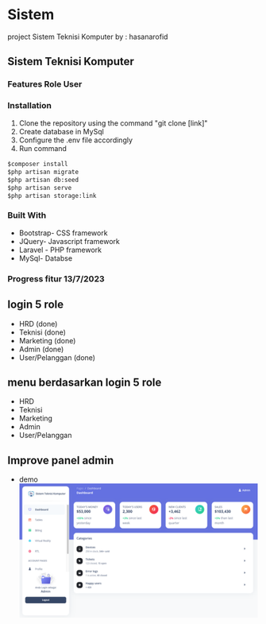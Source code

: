 # Sistem
project Sistem Teknisi Komputer
by : hasanarofid

## Sistem Teknisi Komputer

### Features Role User



### Installation
1. Clone the repository using the command "git clone [link]"
2. Create database in MySql
3. Configure the .env file accordingly
4. Run command 
```
$composer install
$php artisan migrate
$php artisan db:seed
$php artisan serve
$php artisan storage:link
```

### Built With
* Bootstrap- CSS framework
* JQuery- Javascript framework
* Laravel - PHP framework
* MySql- Databse

### Progress fitur 13/7/2023

## login 5 role
* HRD (done)
* Teknisi (done)
* Marketing (done)
* Admin (done)
* User/Pelanggan (done)

## menu berdasarkan login 5 role
* HRD 
* Teknisi 
* Marketing 
* Admin 
* User/Pelanggan 

## Improve panel admin
* demo
![demo](public/gambardemo/paneldashboard.png)
